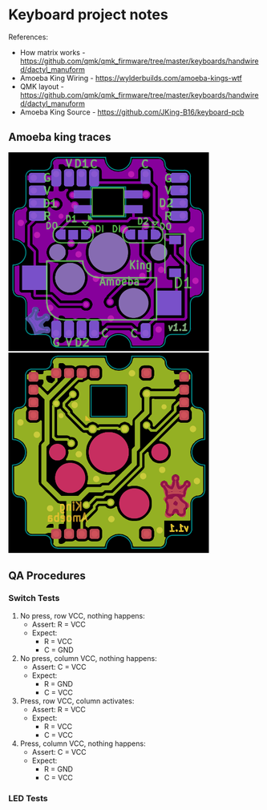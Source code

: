 # Keyboard project notes

References:

- How matrix works - https://github.com/qmk/qmk_firmware/tree/master/keyboards/handwired/dactyl_manuform
- Amoeba King Wiring - https://wylderbuilds.com/amoeba-kings-wtf
- QMK layout - https://github.com/qmk/qmk_firmware/tree/master/keyboards/handwired/dactyl_manuform
- Amoeba King Source - https://github.com/JKing-B16/keyboard-pcb

## Amoeba king traces

[<img src="ka_back.png" width="400" />](ka_back.png)
[<img src="ka_front.png" width="400" />](ka_front.png)

## QA Procedures

### Switch Tests

1. No press, row VCC, nothing happens:
    - Assert: R = VCC
    - Expect: 
        - R = VCC
        - C = GND
1. No press, column VCC, nothing happens:
    - Assert: C = VCC
    - Expect: 
        - R = GND
        - C = VCC
1. Press, row VCC, column activates:
    - Assert: R = VCC
    - Expect: 
        - R = VCC
        - C = VCC
1. Press, column VCC, nothing happens:
    - Assert: C = VCC
    - Expect: 
        - R = GND
        - C = VCC

### LED Tests


